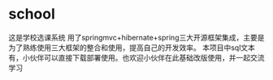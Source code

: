 # school
这是学校选课系统
用了springmvc+hibernate+spring三大开源框架集成，主要是为了熟练使用三大框架的整合和使用，提高自己的开发效率。
本项目中sql文本有，小伙伴可以直接下载部署使用。也欢迎小伙伴在此基础改版使用，并一起交流学习
